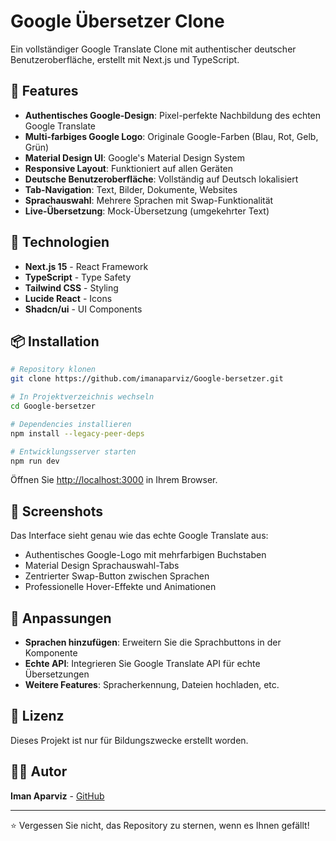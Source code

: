 # Google Übersetzer Clone

Ein vollständiger Google Translate Clone mit authentischer deutscher Benutzeroberfläche, erstellt mit Next.js und TypeScript.

## 🌟 Features

- **Authentisches Google-Design**: Pixel-perfekte Nachbildung des echten Google Translate
- **Multi-farbiges Google Logo**: Originale Google-Farben (Blau, Rot, Gelb, Grün)
- **Material Design UI**: Google's Material Design System
- **Responsive Layout**: Funktioniert auf allen Geräten
- **Deutsche Benutzeroberfläche**: Vollständig auf Deutsch lokalisiert
- **Tab-Navigation**: Text, Bilder, Dokumente, Websites
- **Sprachauswahl**: Mehrere Sprachen mit Swap-Funktionalität
- **Live-Übersetzung**: Mock-Übersetzung (umgekehrter Text)

## 🚀 Technologien

- **Next.js 15** - React Framework
- **TypeScript** - Type Safety
- **Tailwind CSS** - Styling
- **Lucide React** - Icons
- **Shadcn/ui** - UI Components

## 📦 Installation

```bash
# Repository klonen
git clone https://github.com/imanaparviz/Google-bersetzer.git

# In Projektverzeichnis wechseln
cd Google-bersetzer

# Dependencies installieren
npm install --legacy-peer-deps

# Entwicklungsserver starten
npm run dev
```

Öffnen Sie [http://localhost:3000](http://localhost:3000) in Ihrem Browser.

## 🎨 Screenshots

Das Interface sieht genau wie das echte Google Translate aus:

- Authentisches Google-Logo mit mehrfarbigen Buchstaben
- Material Design Sprachauswahl-Tabs
- Zentrierter Swap-Button zwischen Sprachen
- Professionelle Hover-Effekte und Animationen

## 🔧 Anpassungen

- **Sprachen hinzufügen**: Erweitern Sie die Sprachbuttons in der Komponente
- **Echte API**: Integrieren Sie Google Translate API für echte Übersetzungen
- **Weitere Features**: Spracherkennung, Dateien hochladen, etc.

## 📝 Lizenz

Dieses Projekt ist nur für Bildungszwecke erstellt worden.

## 👨‍💻 Autor

**Iman Aparviz** - [GitHub](https://github.com/imanaparviz)

---

⭐ Vergessen Sie nicht, das Repository zu sternen, wenn es Ihnen gefällt!
